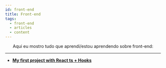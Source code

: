 ```yaml
---
id: front-end
title: Front-end
tags:
  - front-end
  - articles
  - content
---
```


<p align="center">
Aqui eu mostro tudo que aprendi/estou aprendendo sobre front-end:
</p>

---

- [**My first project with React ts + Hooks**](https://dev.to/beatrizoliveira/my-first-project-with-react-ts-hooks-3mji)
